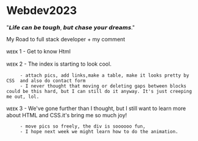 # Webdev2023

  "𝙇𝙞𝙛𝙚 𝙘𝙖𝙣 𝙗𝙚 𝙩𝙤𝙪𝙜𝙝, 𝙗𝙪𝙩 𝙘𝙝𝙖𝙨𝙚 𝙮𝙤𝙪𝙧 𝙙𝙧𝙚𝙖𝙢𝙨."

  My Road to full stack developer + my comment
  
  ᴡᴇᴇᴋ 1 - Get to know Html
  
  ᴡᴇᴇᴋ 2 - The index is starting to look cool.
         
         - attach pics, add links,make a table, make it looks pretty by CSS  and also do contact form
         - I never thought that moving or deleting gaps between blocks could be this hard, but I can still do it anyway. It's just creeping me out, lol.
  
  ᴡᴇᴇᴋ 3 - We've gone further than I thought, but I still want to learn more about HTML and CSS.it's bring me so much joy!
         
         - move pics so freely, the div is soooooo fun, 
         - I hope next week we might learn how to do the animation. 
